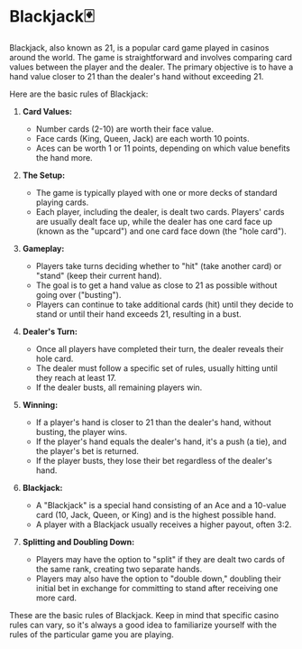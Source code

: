 # **Blackjack**🃏

Blackjack, also known as 21, is a popular card game played in casinos around the world. The game is straightforward and involves comparing card values between the player and the dealer. The primary objective is to have a hand value closer to 21 than the dealer's hand without exceeding 21.

Here are the basic rules of Blackjack:

1. **Card Values:**
   - Number cards (2-10) are worth their face value.
   - Face cards (King, Queen, Jack) are each worth 10 points.
   - Aces can be worth 1 or 11 points, depending on which value benefits the hand more.

2. **The Setup:**
   - The game is typically played with one or more decks of standard playing cards.
   - Each player, including the dealer, is dealt two cards. Players' cards are usually dealt face up, while the dealer has one card face up (known as the "upcard") and one card face down (the "hole card").

3. **Gameplay:**
   - Players take turns deciding whether to "hit" (take another card) or "stand" (keep their current hand).
   - The goal is to get a hand value as close to 21 as possible without going over ("busting").
   - Players can continue to take additional cards (hit) until they decide to stand or until their hand exceeds 21, resulting in a bust.

4. **Dealer's Turn:**
   - Once all players have completed their turn, the dealer reveals their hole card.
   - The dealer must follow a specific set of rules, usually hitting until they reach at least 17.
   - If the dealer busts, all remaining players win.

5. **Winning:**
   - If a player's hand is closer to 21 than the dealer's hand, without busting, the player wins.
   - If the player's hand equals the dealer's hand, it's a push (a tie), and the player's bet is returned.
   - If the player busts, they lose their bet regardless of the dealer's hand.

6. **Blackjack:**
   - A "Blackjack" is a special hand consisting of an Ace and a 10-value card (10, Jack, Queen, or King) and is the highest possible hand.
   - A player with a Blackjack usually receives a higher payout, often 3:2.

7. **Splitting and Doubling Down:**
   - Players may have the option to "split" if they are dealt two cards of the same rank, creating two separate hands.
   - Players may also have the option to "double down," doubling their initial bet in exchange for committing to stand after receiving one more card.

These are the basic rules of Blackjack. Keep in mind that specific casino rules can vary, so it's always a good idea to familiarize yourself with the rules of the particular game you are playing.
